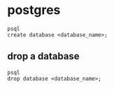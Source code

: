 # postgres

```
psql
create database <database_name>;
```

## drop a database
```
psql
drop database <database_name>;
```
